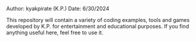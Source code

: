 Author:   kyakpirate (K.P.)                          Date:  6/30/2024

This repository will contain a variety of coding examples, tools and games developed by K.P. for entertainment and educational purposes.    If you find anything useful here, feel free to use it.

